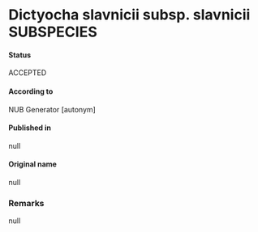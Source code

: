 Dictyocha slavnicii subsp. slavnicii SUBSPECIES
=======

#### Status
ACCEPTED

#### According to
NUB Generator [autonym]

#### Published in
null

#### Original name
null

### Remarks
null
